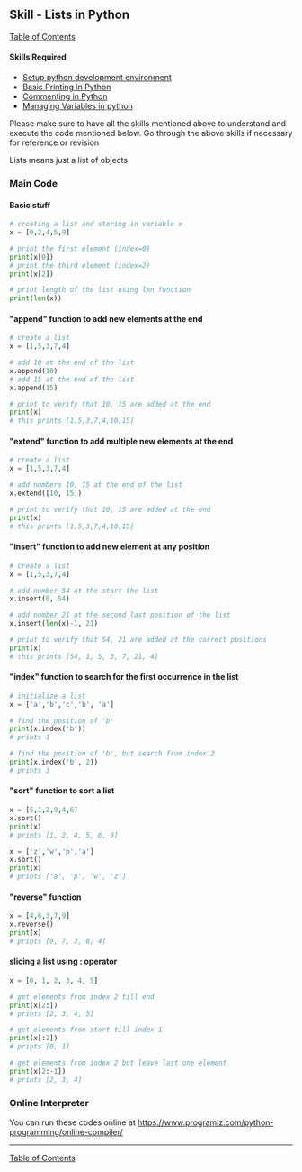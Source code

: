 ## Skill - Lists in Python
[Table of Contents](https://nagasudhir.blogspot.com/2020/04/taming-python-table-of-contents.html)

#### Skills Required
* [Setup python development environment](https://nagasudhir.blogspot.com/2020/04/setup-python-development-environment_14.html)
* [Basic Printing in Python](https://nagasudhir.blogspot.com/2020/04/basic-printing-in-python.html)
* [Commenting in Python](https://nagasudhir.blogspot.com/2020/04/comments-in-python.html)
* [Managing Variables in python](https://nagasudhir.blogspot.com/2020/04/managing-variables-in-python.html)

Please make sure to have all the skills mentioned above to understand and execute the code mentioned below. Go through the above skills if necessary for reference or revision

Lists means just a list of objects

### Main Code
#### Basic stuff
```python
# creating a list and storing in variable x
x = [0,2,4,5,9]

# print the first element (index=0)
print(x[0])
# print the third element (index=2)
print(x[2])

# print length of the list using len function
print(len(x))
```

#### "append" function to add new elements at the end
```python
# create a list
x = [1,5,3,7,4]

# add 10 at the end of the list
x.append(10)
# add 15 at the end of the list
x.append(15)

# print to verify that 10, 15 are added at the end
print(x)
# this prints [1,5,3,7,4,10,15]
```

#### "extend" function to add multiple new elements at the end
```python
# create a list
x = [1,5,3,7,4]

# add numbers 10, 15 at the end of the list
x.extend([10, 15])

# print to verify that 10, 15 are added at the end
print(x)
# this prints [1,5,3,7,4,10,15]
```

#### "insert" function to add new element at any position
```python
# create a list
x = [1,5,3,7,4]

# add number 54 at the start the list
x.insert(0, 54)

# add number 21 at the second last position of the list
x.insert(len(x)-1, 21)

# print to verify that 54, 21 are added at the correct positions
print(x)
# this prints [54, 1, 5, 3, 7, 21, 4]
```

#### "index" function to search for the first occurrence in the list
```python
# initialize a list
x = ['a','b','c','b', 'a']

# find the position of 'b'
print(x.index('b'))
# prints 1

# find the position of 'b', but search from index 2
print(x.index('b', 2))
# prints 3
```
#### "sort" function to sort a list
```python
x = [5,1,2,9,4,6]
x.sort()
print(x)
# prints [1, 2, 4, 5, 6, 9]

x = ['z','w','p','a']
x.sort()
print(x)
# prints ['a', 'p', 'w', 'z']
```

#### "reverse" function
```python
x = [4,6,3,7,9]
x.reverse()
print(x)
# prints [9, 7, 3, 6, 4]
```

#### slicing a list using : operator
```python
x = [0, 1, 2, 3, 4, 5]

# get elements from index 2 till end
print(x[2:])
# prints [2, 3, 4, 5]

# get elements from start till index 1
print(x[:2])
# prints [0, 1]

# get elements from index 2 but leave last one element
print(x[2:-1])
# prints [2, 3, 4]
```

### Online Interpreter
You can run these codes online at https://www.programiz.com/python-programming/online-compiler/

<hr/>

[Table of Contents](https://nagasudhir.blogspot.com/2020/04/taming-python-table-of-contents.html)
<!--stackedit_data:
eyJwcm9wZXJ0aWVzIjoidGl0bGU6IExpc3RzIGluIFB5dGhvbl
xuYXV0aG9yOiBOYWdhc3VkaGlyIFB1bGxhXG50YWdzOiAnbGVh
cm5pbmcsIHB5dGhvbiwgdGFtaW5nX3B5dGhvbl9za2lsbCdcbm
NhdGVnb3JpZXM6IHRhbWluZ19weXRob25fc2tpbGxcbmRhdGU6
ICcyMDIwLTA1LTAxJ1xuIiwiaGlzdG9yeSI6WzU5ODQzMzgsMj
A5MTY5Mjg1OSw2NTE2Njk1MDEsLTI5MTE2NDg0MywtMjA2MDU3
Mjc2MiwtMjAxNTc2NDA3MiwtNTcwNzEwOTc5LC0xNTc3NTgyNz
kwLC0xMTUzODY4OTY5XX0=
-->